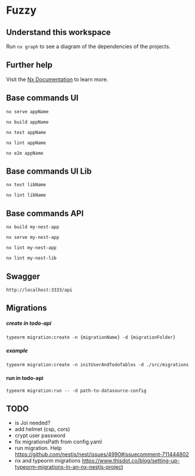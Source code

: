 # Fuzzy

## Understand this workspace

Run `nx graph` to see a diagram of the dependencies of the projects.

## Further help

Visit the [Nx Documentation](https://nx.dev) to learn more.


## Base commands UI
`nx serve appName`

`nx build appName` 

`nx test appName`

`nx lint appName`

`nx e2e appName`

## Base commands UI Lib
`nx test libName`

`nx lint libName`


## Base commands API
`nx build my-nest-app`

`nx serve my-nest-app`

`nx lint my-nest-app`

`nx lint my-nest-lib`

## Swagger
`http://localhost:3333/api`

## Migrations
##### create in todo-api  
`typeorm migration:create -n {migrationName} -d {migrationFolder}`

##### example  
`typeorm migration:create -n initUserAndTodoTables -d ./src/migrations`

#### run in todo-api
`typeorm migration:run -- -d path-to-datasource-config`

## TODO
- is Joi needed?
- add helmet (csp, cors)
- crypt user password
- fix migrationsPath from config.yaml
- run migration. Help https://github.com/nestjs/nest/issues/4990#issuecomment-711444802
- nx and typeorm migrations https://www.thisdot.co/blog/setting-up-typeorm-migrations-in-an-nx-nestjs-project
